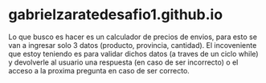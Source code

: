 # gabrielzaratedesafio1.github.io
Lo que busco es hacer es un calculador de precios de envios, para esto se van a ingresar solo 3 datos (producto, provincia, cantidad).
El incoveniente que estoy teniendo es para validar dichos datos (a traves de un ciclo while) y devolverle al usuario una respuesta (en caso de ser incorrecto) 
o el acceso a la proxima pregunta en caso de ser correcto.  
